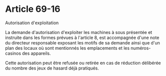 # Article 69-16

Autorisation d'exploitation

La demande d'autorisation d'exploiter les machines à sous présentée et instruite dans les formes prévues à l'article 8, est accompagnée d'une note du directeur responsable exposant les motifs de sa demande ainsi que d'un plan des locaux où sont mentionnés les emplacements et les numéros-casinos des appareils.

Cette autorisation peut être refusée ou retirée en cas de réduction délibérée du nombre des jeux de hasard déjà pratiqués.
